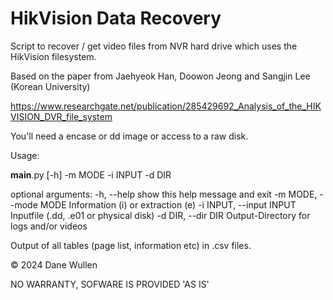 # HikVision Data Recovery

Script to recover / get video files from NVR hard drive which uses the HikVision filesystem. 

Based on the paper from Jaehyeok Han, Doowon Jeong and Sangjin Lee (Korean University)

https://www.researchgate.net/publication/285429692_Analysis_of_the_HIKVISION_DVR_file_system

You'll need a encase or dd image or access to a raw disk.

Usage:

__main__.py [-h] -m MODE -i INPUT -d DIR

optional arguments:
  -h, --help            show this help message and exit
  -m MODE, --mode MODE  Information (i) or extraction (e)
  -i INPUT, --input INPUT
                        Inputfile (.dd, .e01 or physical disk)
  -d DIR, --dir DIR     Output-Directory for logs and/or videos

Output of all tables (page list, information etc) in .csv files.

© 2024 Dane Wullen

NO WARRANTY, SOFWARE IS PROVIDED 'AS IS'
